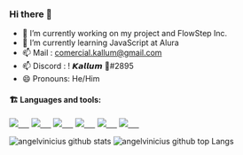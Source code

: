 ### Hi there 👋

- 🔭 I’m currently working on my project and FlowStep Inc.
- 🌱 I’m currently learning JavaScript at Alura
- 📫 Mail : comercial.kallum@gmail.com
- 📫 Discord : ! 𝙆𝙖𝙡𝙡𝙪𝙢 🦇#2895
- 😄 Pronouns: He/Him

#### :building_construction: Languages and tools:

<a href="https://developer.mozilla.org/en-US/docs/Web/HTML"><img src="https://img.icons8.com/ios-glyphs/30/0080FF/html-5.png"/>&nbsp;&nbsp;&nbsp;&nbsp;&nbsp;</a>
<a href="https://developer.mozilla.org/en-US/docs/web/CSS"><img src="https://img.icons8.com/ios-glyphs/30/0080FF/css3.png"/>&nbsp;&nbsp;&nbsp;&nbsp;&nbsp;</a>
<a href="https://javascript.com/"><img src="https://img.icons8.com/ios-filled/30/0080FF/javascript.png"/>&nbsp;&nbsp;&nbsp;&nbsp;&nbsp;</a>
<a href="https://nodejs.org/en/"><img src="https://img.icons8.com/windows/30/0080FF/node-js.png"/>&nbsp;&nbsp;&nbsp;&nbsp;&nbsp;</a>
<a href="https://code.visualstudio.com/"><img src="https://img.icons8.com/ios-filled/30/0080FF/visual-studio-logo.png"/>&nbsp;&nbsp;&nbsp;&nbsp;&nbsp;</a>
<a href="https://git-scm.com/"><img src="https://img.icons8.com/ios-filled/30/0080FF/git.png"/>&nbsp;&nbsp;&nbsp;&nbsp;&nbsp;</a>

![angelvinicius github stats](https://github-readme-stats.vercel.app/api?username=angelvinicius&bg_color=000080&title_color=0000CD&text_color=a6c4fc&show_icons=true)
![angelvinicius github top Langs](https://github-readme-stats.vercel.app/api/top-langs/?username=angelvinicius&bg_color=000080&title_color=0000CD&text_color=a6c4fc&layout=compact)
